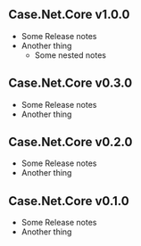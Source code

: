 ## Case.Net.Core v1.0.0

- Some Release notes
- Another thing
  - Some nested notes

## Case.Net.Core v0.3.0

- Some Release notes
- Another thing

## Case.Net.Core v0.2.0

- Some Release notes
- Another thing

## Case.Net.Core v0.1.0

- Some Release notes
- Another thing
